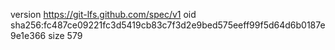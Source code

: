 version https://git-lfs.github.com/spec/v1
oid sha256:fc487ce09221fc3d5419cb83c7f3d2e9bed575eeff99f5d64d6b0187e9e1e366
size 579
